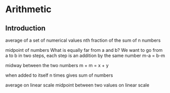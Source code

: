 # Arithmetic



## Introduction

average of a set of numerical values
nth fraction of the sum of n numbers

midpoint of numbers
What is equally far from a and b?
We want to go from a to b in two steps, each step is an addition by the same number
m-a = b-m

midway between the two numbers
m + m = x + y

when added to itself n times gives sum of numbers

average on linear scale
midpoint between two values on linear scale
